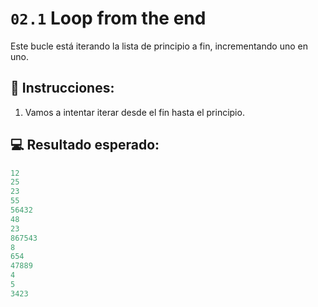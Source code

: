 # `02.1` Loop from the end

Este bucle está iterando la lista de principio a fin, incrementando uno en uno.

## 📝 Instrucciones:

1. Vamos a intentar iterar desde el fin hasta el principio.

## 💻 Resultado esperado:

```js
12
25
23
55
56432
48
23
867543
8
654
47889
4
5
3423
```
